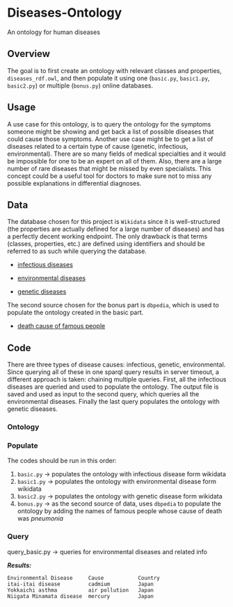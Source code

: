 # Diseases-Ontology
An ontology for human diseases

## Overview
The goal is to first create an ontology with relevant classes and properties, `diseases_rdf.owl`, and then populate it using one (`basic.py`, `basic1.py`, `basic2.py`) or multiple (`bonus.py`) online databases.

## Usage
A use case for this ontology, is to query the ontology for the symptoms someone might be showing and get back a list of possible diseases that could cause those symptoms. Another use case might be to get a list of diseases related to a certain type of cause (genetic, infectious, environmental).
There are so many fields of medical specialties and it would be impossible for one to be an expert on all of them. Also, there are a large number of rare diseases that might be missed by even specialists. This concept could be a useful tool for doctors to make sure not to miss any possible explanations in differential diagnoses.

## Data
The database chosen for this project is `Wikidata` since it is well-structured (the properties are actually defined for a large number of diseases) and has a perfectly decent working endpoint. The only drawback is that terms (classes, properties, etc.) are defined using identifiers and should be referred to as such while querying the database.

* [infectious diseases](http://www.wikidata.org/entity/Q18123741)

* [environmental diseases](http://www.wikidata.org/entity/Q3751709)

* [genetic diseases](http://www.wikidata.org/entity/Q200779)

The second source chosen for the bonus part is `dbpedia`, which is used to populate the ontology created in the basic part.

* [death cause of famous people](http://dbpedia.org/ontology/deathCause)

## Code
There are three types of disease causes: infectious, genetic, environmental. Since querying all of these in one sparql query results in server timeout, a different approach is taken: chaining multiple queries.
First, all the infectious diseases are queried and used to populate the ontology. The output file is saved and used as input to the second query, which queries all the environmental diseases. Finally the last query populates the ontology with genetic diseases.

### Ontology


### Populate
The codes should be run in this order:
1. `basic.py` → populates the ontology with infectious disease form wikidata
2. `basic1.py` → populates the ontology with environmental disease form wikidata
3. `basic2.py` → populates the ontology with genetic disease form wikidata
4. `bonus.py` → as the second source of data, uses `dbpedia` to populate the ontology by adding the
names of famous people whose cause of death was *pneumonia*

### Query
query_basic.py → queries for environmental diseases and related info

__*Results:*__

```
Environmental Disease     Cause           Country
itai-itai disease         cadmium         Japan
Yokkaichi asthma          air pollution   Japan
Niigata Minamata disease  mercury         Japan
```
